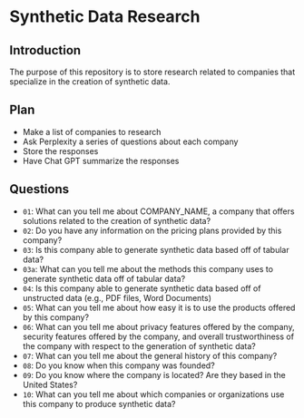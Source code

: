 # Synthetic Data Research

## Introduction

The purpose of this repository is to store research related to companies that specialize in the creation of synthetic data.

## Plan

- Make a list of companies to research
- Ask Perplexity a series of questions about each company
- Store the responses
- Have Chat GPT summarize the responses

## Questions

- `01`: What can you tell me about COMPANY_NAME, a company that offers solutions related to the creation of synthetic data?
- `02`: Do you have any information on the pricing plans provided by this company?
- `03`: Is this company able to generate synthetic data based off of tabular data?
- `03a`: What can you tell me about the methods this company uses to generate synthetic data off of tabular data?
- `04`: Is this company able to generate synthetic data based off of unstructed data (e.g., PDF files, Word Documents)
- `05`: What can you tell me about how easy it is to use the products offered by this company?
- `06`: What can you tell me about privacy features offered by the company, security features offered by the company, and overall trustworthiness of the company with respect to the generation of synthetic data?
- `07`: What can you tell me about the general history of this company?
- `08`: Do you know when this company was founded?
- `09`: Do you know where the company is located? Are they based in the United States?
- `10`: What can you tell me about which companies or organizations use this company to produce synthetic data?
